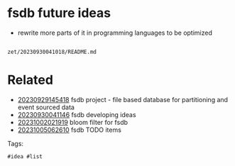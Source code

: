 # fsdb future ideas

- rewrite more parts of it in programming languages to be optimized

```
```

` zet/20230930041018/README.md `

# Related

- [20230929145418](/zet/20230929145418/README.md) fsdb project - file based database for partitioning and event sourced data
- [20230930041146](/zet/20230930041146/README.md) fsdb developing ideas
- [20231002021919](/zet/20231002021919/README.md) bloom filter for fsdb
- [20231005062610](/zet/20231005062610/README.md) fsdb TODO items

Tags:

    #idea #list
